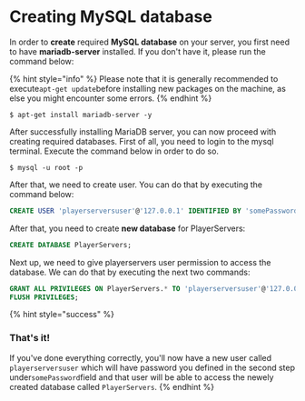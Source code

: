 # Creating MySQL database

In order to **create** required **MySQL database** on your server, you first need to have **mariadb-server** installed. If you don't have it, please run the command below:

{% hint style="info" %}
Please note that it is generally recommended to execute`apt-get update`before installing new packages on the machine, as else you might encounter some errors.
{% endhint %}

```text
$ apt-get install mariadb-server -y
```

After successfully installing MariaDB server, you can now proceed with creating required databases. First of all, you need to login to the mysql terminal. Execute the command below in order to do so.

```text
$ mysql -u root -p
```

After that, we need to create user. You can do that by executing the command below:

```sql
CREATE USER 'playerserversuser'@'127.0.0.1' IDENTIFIED BY 'somePassword';
```

After that, you need to create **new database** for PlayerServers:

```sql
CREATE DATABASE PlayerServers;
```

Next up, we need to give playerservers user permission to access the database. We can do that by executing the next two commands:

```sql
GRANT ALL PRIVILEGES ON PlayerServers.* TO 'playerserversuser'@'127.0.0.1';
FLUSH PRIVILEGES;
```

{% hint style="success" %}
### That's it!

If you've done everything correctly, you'll now have a new user called `playerserversuser` which will have password you defined in the second step under`somePassword`field and that user will be able to access the newely created database called `PlayerServers`.
{% endhint %}

